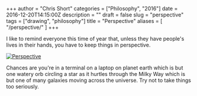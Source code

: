 +++
author = "Chris Short"
categories = ["Philosophy", "2016"]
date = 2016-12-20T14:15:00Z
description = ""
draft = false
slug = "perspective"
tags = ["drawing", "philosophy"]
title = "Perspective"
aliases = [
    "/perspective/"
]
+++

I like to remind everyone this time of year that, unless they have people's lives in their hands, you have to keep things in perspective.

[![Perspective](/drawings/perspective.png)](/drawings/perspective.png)

Chances are you're in a terminal on a laptop on planet earth which is but one watery orb circling a star as it hurtles through the Milky Way which is but one of many galaxies moving across the universe. Try not to take things too seriously.